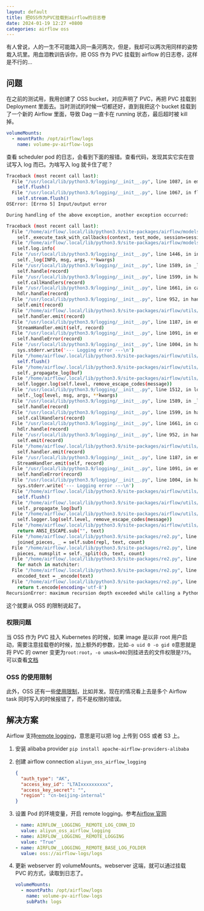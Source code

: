 ```yaml
---
layout: default
title: 把OSS作为PVC挂载到airflow的日志卷
date: 2024-01-19 12:27 +0800
categories: airflow oss
---
```


有人曾说，人的一生不可能踏入同一条河两次，但是，我却可以两次用同样的姿势栽入坑里。用血泪教训告诉你，把 OSS 作为 PVC 挂载到 airflow 的日志卷，这样是不行的...

## 问题

在之前的测试用，我用创建了 OSS bucket，对应声明了 PVC，再把 PVC 挂载到 Deployment 里面去。当时测试的时候一切都还好，直到我把这个 bucket 挂载到了一个新的 Airflow 里面，导致 Dag 一直卡在 running 状态，最后超时被 kill 掉。

```yml
volumeMounts:
  - mountPath: /opt/airflow/logs
    name: volume-pv-airflow-logs
```

查看 scheduler pod 的日志，会看到下面的报错。查看代码，发现其实它实在尝试写入 log 而已。为啥写入 log 就卡住了呢？

```bash
Traceback (most recent call last):
  File "/usr/local/lib/python3.9/logging/__init__.py", line 1087, in emit
    self.flush()
  File "/usr/local/lib/python3.9/logging/__init__.py", line 1067, in flush
    self.stream.flush()
OSError: [Errno 5] Input/output error

During handling of the above exception, another exception occurred:

Traceback (most recent call last):
  File "/home/airflow/.local/lib/python3.9/site-packages/airflow/models/taskinstance.py", line 2335, in _run_raw_task
    self._execute_task_with_callbacks(context, test_mode, session=session)
  File "/home/airflow/.local/lib/python3.9/site-packages/airflow/models/taskinstance.py", line 2481, in _execute_task_with_callbacks
    self.log.info(
  File "/usr/local/lib/python3.9/logging/__init__.py", line 1446, in info
    self._log(INFO, msg, args, **kwargs)
  File "/usr/local/lib/python3.9/logging/__init__.py", line 1589, in _log
    self.handle(record)
  File "/usr/local/lib/python3.9/logging/__init__.py", line 1599, in handle
    self.callHandlers(record)
  File "/usr/local/lib/python3.9/logging/__init__.py", line 1661, in callHandlers
    hdlr.handle(record)
  File "/usr/local/lib/python3.9/logging/__init__.py", line 952, in handle
    self.emit(record)
  File "/home/airflow/.local/lib/python3.9/site-packages/airflow/utils/log/file_task_handler.py", line 243, in emit
    self.handler.emit(record)
  File "/usr/local/lib/python3.9/logging/__init__.py", line 1187, in emit
    StreamHandler.emit(self, record)
  File "/usr/local/lib/python3.9/logging/__init__.py", line 1091, in emit
    self.handleError(record)
  File "/usr/local/lib/python3.9/logging/__init__.py", line 1004, in handleError
    sys.stderr.write('--- Logging error ---\n')
  File "/home/airflow/.local/lib/python3.9/site-packages/airflow/utils/log/logging_mixin.py", line 200, in write
    self.flush()
  File "/home/airflow/.local/lib/python3.9/site-packages/airflow/utils/log/logging_mixin.py", line 207, in flush
    self._propagate_log(buf)
  File "/home/airflow/.local/lib/python3.9/site-packages/airflow/utils/log/logging_mixin.py", line 188, in _propagate_log
    self.logger.log(self.level, remove_escape_codes(message))
  File "/usr/local/lib/python3.9/logging/__init__.py", line 1512, in log
    self._log(level, msg, args, **kwargs)
  File "/usr/local/lib/python3.9/logging/__init__.py", line 1589, in _log
    self.handle(record)
  File "/usr/local/lib/python3.9/logging/__init__.py", line 1599, in handle
    self.callHandlers(record)
  File "/usr/local/lib/python3.9/logging/__init__.py", line 1661, in callHandlers
    hdlr.handle(record)
  File "/usr/local/lib/python3.9/logging/__init__.py", line 952, in handle
    self.emit(record)
  File "/home/airflow/.local/lib/python3.9/site-packages/airflow/utils/log/file_task_handler.py", line 243, in emit
    self.handler.emit(record)
  File "/usr/local/lib/python3.9/logging/__init__.py", line 1187, in emit
    StreamHandler.emit(self, record)
  File "/usr/local/lib/python3.9/logging/__init__.py", line 1091, in emit
    self.handleError(record)
  File "/usr/local/lib/python3.9/logging/__init__.py", line 1004, in handleError
    sys.stderr.write('--- Logging error ---\n')
  File "/home/airflow/.local/lib/python3.9/site-packages/airflow/utils/log/logging_mixin.py", line 200, in write
    self.flush()
  File "/home/airflow/.local/lib/python3.9/site-packages/airflow/utils/log/logging_mixin.py", line 207, in flush
    self._propagate_log(buf)
  File "/home/airflow/.local/lib/python3.9/site-packages/airflow/utils/log/logging_mixin.py", line 188, in _propagate_log
    self.logger.log(self.level, remove_escape_codes(message))
  File "/home/airflow/.local/lib/python3.9/site-packages/airflow/utils/log/logging_mixin.py", line 61, in remove_escape_codes
    return ANSI_ESCAPE.sub("", text)
  File "/home/airflow/.local/lib/python3.9/site-packages/re2.py", line 291, in sub
    joined_pieces, _ = self.subn(repl, text, count)
  File "/home/airflow/.local/lib/python3.9/site-packages/re2.py", line 286, in subn
    pieces, numsplit = self._split(cb, text, count)
  File "/home/airflow/.local/lib/python3.9/site-packages/re2.py", line 270, in _split
    for match in matchiter:
  File "/home/airflow/.local/lib/python3.9/site-packages/re2.py", line 173, in _match
    encoded_text = _encode(text)
  File "/home/airflow/.local/lib/python3.9/site-packages/re2.py", line 105, in _encode
    return t.encode(encoding='utf-8')
RecursionError: maximum recursion depth exceeded while calling a Python object
```

这个就要从 OSS 的限制说起了。

### 权限问题

当 OSS 作为 PVC 挂入 Kubernetes 的时候，如果 image 是以非 root 用户启动，需要注意挂载卷的时候，加上额外的参数，比如`-o uid 0 -o gid 0`意思就是将 PVC 的 owner 变更为`root:root`，`-o umask=002`则挂进去的文件权限是`775`。可以查看[文档](https://help.aliyun.com/zh/ack/ack-managed-and-ack-dedicated/user-guide/faq-about-oss-volumes-1)

### OSS 的使用限制

此外，OSS 还有一些[使用限制](https://www.alibabacloud.com/help/zh/oss/developer-reference/use-ossfs-to-mount-an-oss-bucket-to-the-local-directories-of-an-ecs-instance/)，比如并发。现在的情况看上去是多个 Airflow task 同时写入的时候报错了，而不是权限的错误。

## 解决方案

Airflow 支持[remote logging](https://airflow.apache.org/docs/apache-airflow/stable/administration-and-deployment/logging-monitoring/logging-tasks.html)，意思是可以把 log 上传到 OSS 或者 S3 上。

1. 安装 alibaba provider `pip install apache-airflow-providers-alibaba`
2. 创建 airflow connection `aliyun_oss_airflow_logging`

   ```json
   {
     "auth_type": "AK",
     "access_key_id": "LTAIxxxxxxxxxx",
     "access_key_secret": "",
     "region": "cn-beijing-internal"
   }
   ```

3. 设置 Pod 的环境变量，开启 remote logging。参考[Airflow 官网](https://airflow.apache.org/docs/apache-airflow/stable/configurations-ref.html)

   ```yaml
   - name: AIRFLOW__LOGGING__REMOTE_LOG_CONN_ID
     value: aliyun_oss_airflow_logging
   - name: AIRFLOW__LOGGING__REMOTE_LOGGING
     value: "True"
   - name: AIRFLOW__LOGGING__REMOTE_BASE_LOG_FOLDER
     value: oss://airflow-logs/logs
   ```

4. 更新 webserver 的 volumeMounts。webserver 这端，就可以通过挂载 PVC 的方式，读取到日志了。

   ```yaml
   volumeMounts:
     - mountPath: /opt/airflow/logs
       name: volume-pv-airflow-logs
       subPath: logs
   ```
